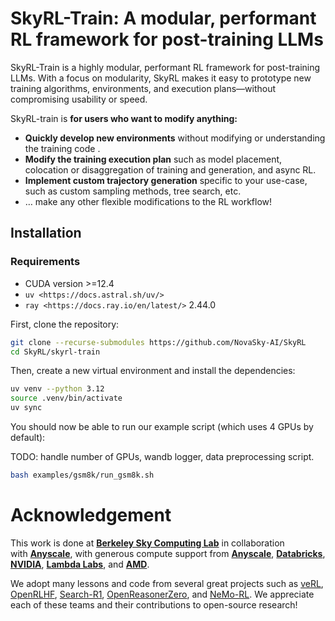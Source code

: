 # SkyRL-Train: A modular, performant RL framework for post-training LLMs

SkyRL-Train is a highly modular, performant RL framework for post-training LLMs. With a focus on modularity, SkyRL makes it easy to prototype new training algorithms, environments, and execution plans—without compromising usability or speed. 

SkyRL-train is **for users who want to modify anything:**

- **Quickly develop new environments** without modifying or understanding the training code .
- **Modify the training execution plan** such as model placement, colocation or disaggregation of training and generation, and async RL.
- **Implement custom trajectory generation** specific to your use-case, such as custom sampling methods, tree search, etc.
- … make any other flexible modifications to the RL workflow!

## Installation

### Requirements

- CUDA version >=12.4
- `uv <https://docs.astral.sh/uv/>`
- `ray <https://docs.ray.io/en/latest/>` 2.44.0

First, clone the repository:

```bash
git clone --recurse-submodules https://github.com/NovaSky-AI/SkyRL
cd SkyRL/skyrl-train
```

Then, create a new virtual environment and install the dependencies:

```bash
uv venv --python 3.12
source .venv/bin/activate
uv sync
```

You should now be able to run our example script (which uses 4 GPUs by default):

TODO: handle number of GPUs, wandb logger, data preprocessing script.

```bash
bash examples/gsm8k/run_gsm8k.sh
```


# Acknowledgement

This work is done at [**Berkeley Sky Computing Lab**](https://sky.cs.berkeley.edu/) in collaboration with [**Anyscale**](https://www.anyscale.com/), with generous compute support from [**Anyscale**](https://www.anyscale.com/), [**Databricks**](https://www.databricks.com/), [**NVIDIA**](https://developer.nvidia.com/brev), [**Lambda Labs**](https://lambdalabs.com/service/gpu-cloud?srsltid=AfmBOop5FnmEFTkavVtdZDsLWvHWNg6peXtat-OXJ9MW5GMNsk756PE5), and [**AMD**](https://www.amd.com/en.html).

We adopt many lessons and code from several great projects such as [veRL](https://github.com/volcengine/verl), [OpenRLHF](https://github.com/OpenRLHF/OpenRLHF), [Search-R1](https://github.com/PeterGriffinJin/Search-R1), [OpenReasonerZero](https://github.com/Open-Reasoner-Zero/Open-Reasoner-Zero), and [NeMo-RL](https://github.com/NVIDIA-NeMo/RL). We appreciate each of these teams and their contributions to open-source research!


